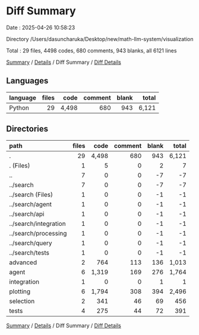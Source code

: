 # Diff Summary

Date : 2025-04-26 10:58:23

Directory /Users/dasuncharuka/Desktop/new/math-llm-system/visualization

Total : 29 files,  4498 codes, 680 comments, 943 blanks, all 6121 lines

[Summary](results.md) / [Details](details.md) / Diff Summary / [Diff Details](diff-details.md)

## Languages
| language | files | code | comment | blank | total |
| :--- | ---: | ---: | ---: | ---: | ---: |
| Python | 29 | 4,498 | 680 | 943 | 6,121 |

## Directories
| path | files | code | comment | blank | total |
| :--- | ---: | ---: | ---: | ---: | ---: |
| . | 29 | 4,498 | 680 | 943 | 6,121 |
| . (Files) | 1 | 5 | 0 | 2 | 7 |
| .. | 7 | 0 | 0 | -7 | -7 |
| ../search | 7 | 0 | 0 | -7 | -7 |
| ../search (Files) | 1 | 0 | 0 | -1 | -1 |
| ../search/agent | 1 | 0 | 0 | -1 | -1 |
| ../search/api | 1 | 0 | 0 | -1 | -1 |
| ../search/integration | 1 | 0 | 0 | -1 | -1 |
| ../search/processing | 1 | 0 | 0 | -1 | -1 |
| ../search/query | 1 | 0 | 0 | -1 | -1 |
| ../search/tests | 1 | 0 | 0 | -1 | -1 |
| advanced | 2 | 764 | 113 | 136 | 1,013 |
| agent | 6 | 1,319 | 169 | 276 | 1,764 |
| integration | 1 | 0 | 0 | 1 | 1 |
| plotting | 6 | 1,794 | 308 | 394 | 2,496 |
| selection | 2 | 341 | 46 | 69 | 456 |
| tests | 4 | 275 | 44 | 72 | 391 |

[Summary](results.md) / [Details](details.md) / Diff Summary / [Diff Details](diff-details.md)